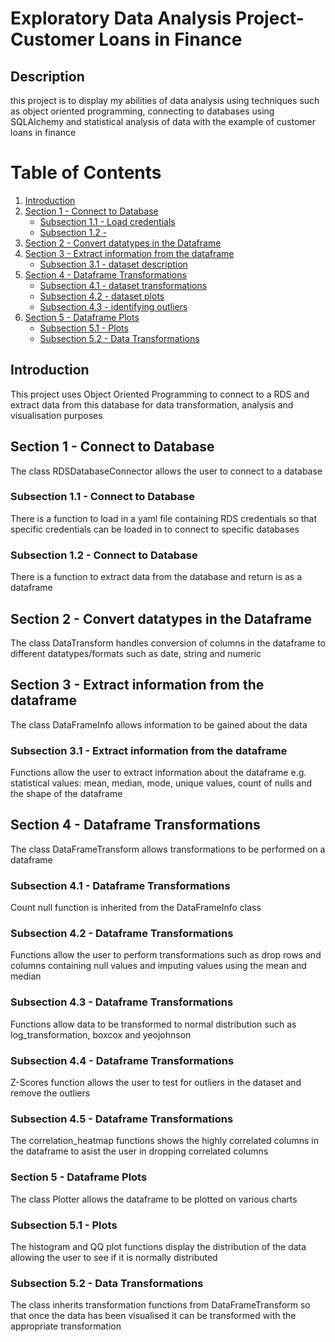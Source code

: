 # Exploratory Data Analysis Project-Customer Loans in Finance
## Description
this project is to display my abilities of data analysis using techniques such as object oriented programming, connecting to databases using SQLAlchemy and statistical analysis of data with the example of customer loans in finance 
# Table of Contents
1. [Introduction](#introduction)
2. [Section 1 - Connect to Database](#section-1)
    - [Subsection 1.1 - Load credentials](#subsection-1.1)
    - [Subsection 1.2 - ](#subsection-1.2)
3. [Section 2 - Convert datatypes in the Dataframe](#section-2)
4. [Section 3 - Extract information from the dataframe](#section-3)
    - [Subsection 3.1 - dataset description](#subsection-3.1)
5. [Section 4 - Dataframe Transformations](#section-4)
    - [Subsection 4.1 - dataset transformations](#subsection-4.1)
    - [Subsection 4.2 - dataset plots](#subsection-4.1)
    - [Subsection 4.3 - identifying outliers](#subsection-4.1)
6. [Section 5 - Dataframe Plots](#section-4)
    - [Subsection 5.1 - Plots](#subsection-4.1)
    - [Subsection 5.2 - Data Transformations](#subsection-4.1)

## Introduction
This project uses Object Oriented Programming to connect to a RDS and extract data from this database for data transformation, analysis and visualisation purposes

## Section 1 - Connect to Database
The class RDSDatabaseConnector allows the user to connect to a database
### Subsection 1.1 - Connect to Database
There is a function to load in a yaml file containing RDS credentials so that specific credentials can be loaded in to connect to specific databases

### Subsection 1.2 - Connect to Database
There is a function to extract data from the database and return is as a dataframe 

## Section 2 - Convert datatypes in the Dataframe
The class DataTransform handles conversion of columns in the dataframe to different datatypes/formats such as date, string and numeric 

## Section 3 - Extract information from the dataframe
The class DataFrameInfo allows information to be gained about the data 

### Subsection 3.1 - Extract information from the dataframe
Functions allow the user to extract information about the dataframe e.g. statistical values: mean, median, mode, unique values, count of nulls and the shape of the dataframe 

## Section 4 - Dataframe Transformations
The class DataFrameTransform allows transformations to be performed on a dataframe

### Subsection 4.1 - Dataframe Transformations
Count null function is inherited from the DataFrameInfo class 

### Subsection 4.2 - Dataframe Transformations
Functions allow the user to perform transformations such as drop rows and columns containing null values and imputing values using the mean and median

### Subsection 4.3 - Dataframe Transformations
Functions allow data to be transformed to normal distribution such as log_transformation, boxcox and yeojohnson

### Subsection 4.4 - Dataframe Transformations
Z-Scores function allows the user to test for outliers in the dataset and remove the outliers 

### Subsection 4.5 - Dataframe Transformations
The correlation_heatmap functions shows the highly correlated columns in the dataframe to asist the user in dropping correlated columns 

### Section 5 - Dataframe Plots
The class Plotter allows the dataframe to be plotted on various charts 

### Subsection 5.1 - Plots
The histogram and QQ plot functions display the distribution of the data allowing the user to see if it is normally distributed 

### Subsection 5.2 - Data Transformations
The class inherits transformation functions from DataFrameTransform so that once the data has been visualised it can be transformed with the appropriate transformation

